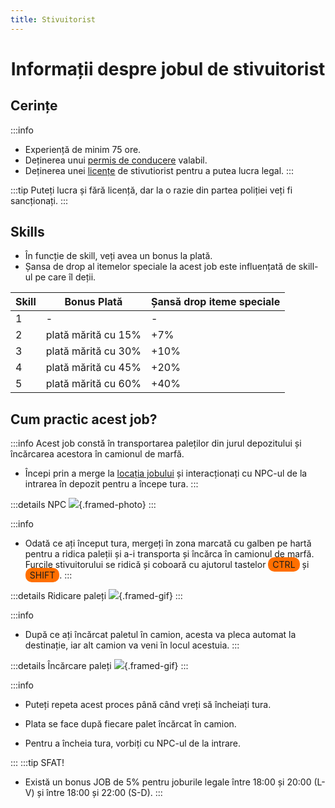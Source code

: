 ```yaml
---
title: Stivuitorist
---
```



# <span class="title-font"><center>Informații despre jobul de stivuitorist</center></span>

## <span class="header-font">Cerințe</span>

:::info
- Experiență de minim 75 ore.
- Deținerea unui [permis de conducere](/general/scoala) valabil.
- Deținerea unei [licențe](/general/licente) de stivutiorist pentru a putea lucra legal.
:::

:::tip 
Puteți lucra și fără licență, dar la o razie din partea poliției veți fi sancționați.
:::

## <span class="header-font">Skills</span>

- În funcție de skill, veți avea un bonus la plată.
- Șansa de drop al itemelor speciale la acest job este influențată de skill-ul pe care îl deții.

| Skill                | Bonus Plată              | Șansă drop iteme speciale |
| -------------------  | -------------------      | ---------------           |
| 1                    | -                        | -                         |
| 2                    | plată mărită cu 15%      | +7%                       |
| 3                    | plată mărită cu 30%      | +10%                      |
| 4                    | plată mărită cu 45%      | +20%                      |
| 5                    | plată mărită cu 60%      | +40%                      |

## <span class="header-font">Cum practic acest job?</span>

:::info
Acest job constă în transportarea paleților din jurul depozitului și încărcarea acestora în camionul de marfă.

- Începi prin a merge la [locația jobului](locatii) și interacționați cu NPC-ul de la intrarea în depozit pentru a începe tura.
:::

:::details NPC
![](https://i.imgur.com/EfCG1nt.png){.framed-photo}
:::

:::info
- Odată ce ați început tura, mergeți în zona marcată cu galben pe hartă pentru a ridica paleții și a-i transporta și încărca în camionul de marfă. Furcile stivuitorului se ridică și coboară cu ajutorul tastelor <span style="padding: 3px 7px; border-radius: 10px; background-color: #ff6f00;">CTRL</span> și <span style="padding: 3px 7px; border-radius: 10px; background-color: #ff6f00;">SHIFT</span>.
:::

:::details Ridicare paleți
![](https://i.imgur.com/RzTJwDT.gif){.framed-gif}
:::

:::info
- După ce ați încărcat paletul în camion, acesta va pleca automat la destinație, iar alt camion va veni în locul acestuia.
:::

:::details Încărcare paleți
![](https://i.imgur.com/DmxIKzs.gif){.framed-gif}
:::

:::info
- Puteți repeta acest proces până când vreți să încheiați tura.

- Plata se face după fiecare palet încărcat în camion.

- Pentru a încheia tura, vorbiți cu NPC-ul de la intrare.

:::
:::tip SFAT!
- Există un bonus JOB de 5% pentru joburile legale între 18:00 și 20:00 (L-V) și între 18:00 și 22:00 (S-D).
:::

